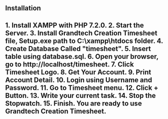 
## Installation

## 1. Install XAMPP with PHP 7.2.0. 2. Start the Server. 3. Install Grandtech Creation Timesheet file, Setup.exe path to C:\xampp\htdocs folder. 4. Create Database Called "timesheet". 5. Insert table using database.sql. 6. Open your browser, go to http://localhost/timesheet. 7. Click Timesheet Logo. 8. Get Your Account. 9. Print Account Detail. 10. Login using Username and Password. 11. Go to Timesheet menu. 12. Click + Button. 13. Write your current task. 14. Stop the Stopwatch. 15. Finish. You are ready to use Grandtech Creation Timesheet.
